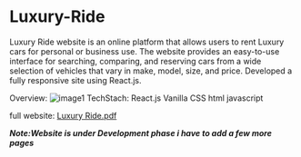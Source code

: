 # Luxury-Ride
Luxury Ride website is an online platform that allows users to rent Luxury cars for personal or business use. The website provides an easy-to-use interface for searching, comparing, and reserving cars from a wide selection of vehicles that vary in make, model, size, and price. Developed a fully responsive site using React.js.

Overview:
![image1](https://github.com/Paramvermaa/Luxury-Ride/assets/112919138/6f8f19a5-ee0b-443a-b27a-0f6ac38dd244)
TechStach: React.js Vanilla CSS html javascript

full website:
[Luxury Ride.pdf](https://github.com/Paramvermaa/Luxury-Ride/files/11524103/Luxury.Ride.pdf)

***Note:Website is under Development phase i have to add a few more pages***



